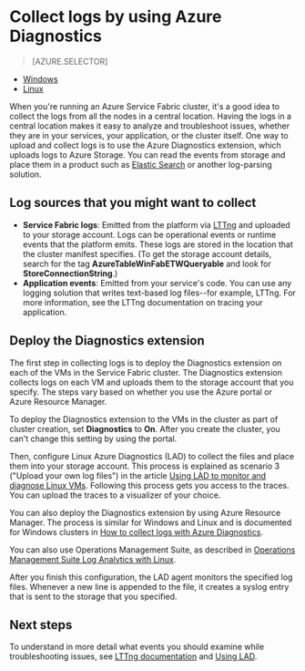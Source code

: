 <properties
   pageTitle="Collect logs by using Linux Azure Diagnostics | Azure"
   description="This article describes how to set up Azure Diagnostics to collect logs from a Service Fabric Linux cluster running in Azure."
   services="service-fabric"
   documentationCenter=".net"
   authors="mani-ramaswamy"
   manager="timlt"
   editor=""/>

<tags
   ms.service="service-fabric"
   ms.devlang="dotNet"
   ms.topic="article"
   ms.tgt_pltfrm="NA"
   ms.workload="NA"
   ms.date="09/28/2016"
   ms.author="subramar"/>


# Collect logs by using Azure Diagnostics

> [AZURE.SELECTOR]
- [Windows](/documentation/articles/service-fabric-diagnostics-how-to-setup-wad/)
- [Linux](/documentation/articles/service-fabric-diagnostics-how-to-setup-lad/)

When you're running an Azure Service Fabric cluster, it's a good idea to collect the logs from all the nodes in a central location. Having the logs in a central location makes it easy to analyze and troubleshoot issues, whether they are in your services, your application, or the cluster itself. One way to upload and collect logs is to use the Azure Diagnostics extension, which uploads logs to Azure Storage. You can read the events from storage and place them in a product such as [Elastic Search](/documentation/articles/service-fabric-diagnostic-how-to-use-elasticsearch/) or another log-parsing solution.

## Log sources that you might want to collect
- **Service Fabric logs**: Emitted from the platform via [LTTng](http://lttng.org) and uploaded to your storage account. Logs can be operational events or runtime events that the platform emits. These logs are stored in the location that the cluster manifest specifies. (To get the storage account details, search for the tag **AzureTableWinFabETWQueryable** and look for **StoreConnectionString**.)
- **Application events**: Emitted from your service's code. You can use any logging solution that writes text-based log files--for example, LTTng. For more information, see the LTTng documentation on tracing your application.  


## Deploy the Diagnostics extension
The first step in collecting logs is to deploy the Diagnostics extension on each of the VMs in the Service Fabric cluster. The Diagnostics extension collects logs on each VM and uploads them to the storage account that you specify. The steps vary based on whether you use the Azure portal or Azure Resource Manager.

To deploy the Diagnostics extension to the VMs in the cluster as part of cluster creation, set **Diagnostics** to **On**. After you create the cluster, you can't change this setting by using the portal.

Then, configure Linux Azure Diagnostics (LAD) to collect the files and place them into your storage account. This process is explained as scenario 3 ("Upload your own log files") in the article [Using LAD to monitor and diagnose Linux VMs](/documentation/articles/virtual-machines-linux-classic-diagnostic-extension/). Following this process gets you access to the traces. You can upload the traces to a visualizer of your choice.

You can also deploy the Diagnostics extension by using Azure Resource Manager. The process is similar for Windows and Linux and is documented for Windows clusters in [How to collect logs with Azure Diagnostics](/documentation/articles/service-fabric-diagnostics-how-to-setup-wad/).

You can also use Operations Management Suite, as described in [Operations Management Suite Log Analytics with Linux](https://blogs.technet.microsoft.com/hybridcloud/2016/01/28/operations-management-suite-log-analytics-with-linux/).

After you finish this configuration, the LAD agent monitors the specified log files. Whenever a new line is appended to the file, it creates a syslog entry that is sent to the storage that you specified.


## Next steps
To understand in more detail what events you should examine while troubleshooting issues, see [LTTng documentation](http://lttng.org/docs) and [Using LAD](/documentation/articles/virtual-machines-linux-classic-diagnostic-extension/).

